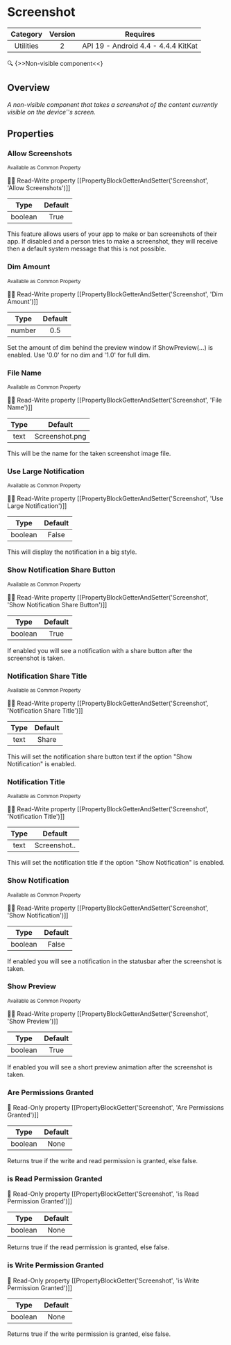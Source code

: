 # Screenshot

| Category | Version | Requires |
|:--------:|:-------:|:--------:|
|Utilities|2|API 19 - Android 4.4 - 4.4.4 KitKat|

:mag: {>>Non-visible component<<}

## Overview

_A non-visible component that takes a screenshot of the content currently visible on the device''s screen._

## Properties

### Allow Screenshots

<small>Available as Common Property</small>

:eyes::pencil: Read-Write property
[[PropertyBlockGetterAndSetter('Screenshot', 'Allow Screenshots')]]

| Type | Default |
|:----:|:-------:|
|boolean|True|

This feature allows users of your app to make or ban screenshots of their app. If disabled and a person tries to make a screenshot, they will receive then a default system message that this is not possible.

### Dim Amount

<small>Available as Common Property</small>

:eyes::pencil: Read-Write property
[[PropertyBlockGetterAndSetter('Screenshot', 'Dim Amount')]]

| Type | Default |
|:----:|:-------:|
|number|0.5|

Set the amount of dim behind the preview window if ShowPreview(...) is enabled. Use '0.0' for no dim and '1.0' for full dim.

### File Name

<small>Available as Common Property</small>

:eyes::pencil: Read-Write property
[[PropertyBlockGetterAndSetter('Screenshot', 'File Name')]]

| Type | Default |
|:----:|:-------:|
|text|Screenshot.png|

This will be the name for the taken screenshot image file.

### Use Large Notification

<small>Available as Common Property</small>

:eyes::pencil: Read-Write property
[[PropertyBlockGetterAndSetter('Screenshot', 'Use Large Notification')]]

| Type | Default |
|:----:|:-------:|
|boolean|False|

This will display the notification in a big style.

### Show Notification Share Button

<small>Available as Common Property</small>

:eyes::pencil: Read-Write property
[[PropertyBlockGetterAndSetter('Screenshot', 'Show Notification Share Button')]]

| Type | Default |
|:----:|:-------:|
|boolean|True|

If enabled you will see a notification with a share button after the screenshot is taken.

### Notification Share Title

<small>Available as Common Property</small>

:eyes::pencil: Read-Write property
[[PropertyBlockGetterAndSetter('Screenshot', 'Notification Share Title')]]

| Type | Default |
|:----:|:-------:|
|text|Share|

This will set the notification share button text if the option "Show Notification" is enabled.

### Notification Title

<small>Available as Common Property</small>

:eyes::pencil: Read-Write property
[[PropertyBlockGetterAndSetter('Screenshot', 'Notification Title')]]

| Type | Default |
|:----:|:-------:|
|text|Screenshot..|

This will set the notification title if the option "Show Notification" is enabled.

### Show Notification

<small>Available as Common Property</small>

:eyes::pencil: Read-Write property
[[PropertyBlockGetterAndSetter('Screenshot', 'Show Notification')]]

| Type | Default |
|:----:|:-------:|
|boolean|False|

If enabled you will see a notification in the statusbar after the screenshot is taken.

### Show Preview

<small>Available as Common Property</small>

:eyes::pencil: Read-Write property
[[PropertyBlockGetterAndSetter('Screenshot', 'Show Preview')]]

| Type | Default |
|:----:|:-------:|
|boolean|True|

If enabled you will see a short preview animation after the screenshot is taken.

### Are Permissions Granted



:eyes: Read-Only property
[[PropertyBlockGetter('Screenshot', 'Are Permissions Granted')]]

| Type | Default |
|:----:|:-------:|
|boolean|None|

Returns true if the write and read permission is granted, else false.

### is Read Permission Granted



:eyes: Read-Only property
[[PropertyBlockGetter('Screenshot', 'is Read Permission Granted')]]

| Type | Default |
|:----:|:-------:|
|boolean|None|

Returns true if the read permission is granted, else false.

### is Write Permission Granted



:eyes: Read-Only property
[[PropertyBlockGetter('Screenshot', 'is Write Permission Granted')]]

| Type | Default |
|:----:|:-------:|
|boolean|None|

Returns true if the write permission is granted, else false.